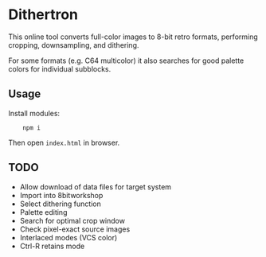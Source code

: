 Dithertron
==========

This online tool converts full-color images to 8-bit retro formats,
performing cropping, downsampling, and dithering.

For some formats (e.g. C64 multicolor) it also searches for good palette colors for individual subblocks.

Usage
-----

Install modules:
~~~~
    npm i
~~~~

Then open `index.html` in browser.

TODO
----

* Allow download of data files for target system
* Import into 8bitworkshop
* Select dithering function
* Palette editing
* Search for optimal crop window
* Check pixel-exact source images
* Interlaced modes (VCS color)
* Ctrl-R retains mode
